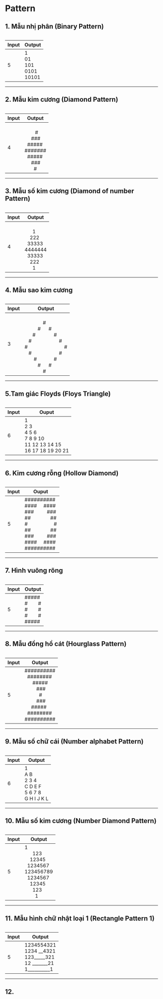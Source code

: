 # Pattern

## 1. Mẫu nhị phân (Binary Pattern)

```c

```

| Input | Output                          |
| ----- | ------------------------------- |
| 5     | 1<br>01<br>101<br>0101<br>10101 |

---

## 2. Mẫu kim cương (Diamond Pattern)

```c

```

| Input | Output                                                                             |
| ----- | ---------------------------------------------------------------------------------- |
| 4     | <br>        #<br>     ###<br>  #####<br>#######<br>  #####<br>     ###<br>       # |

---

## 3. Mẫu số kim cương (Diamond of number Pattern)

```c

```

| Input | Output                                                                        |
| ----- | ----------------------------------------------------------------------------- |
| 4     | <br>      1<br>    222<br>  33333<br>4444444<br>  33333<br>    222<br>      1 |

---

## 4. Mẫu sao kim cương

```c

```

| Input | Output                                                                                                                                                                                                                                        |
| ----- | --------------------------------------------------------------------------------------------------------------------------------------------------------------------------------------------------------------------------------------------- |
| 3     | <br>              #<br/>          #      #<br/>      #              #<br/>   #                     # <br/>#                            #<br/>   #                     #<br/>       #             #<br/>          #      #<br/>              # |

---

## 5.Tam giác Floyds (Floys Triangle)

```c

```

| Input | Ouput                                                                |
| ----- | -------------------------------------------------------------------- |
| 6     | 1<br>2 3<br>4 5 6<br>7 8 9 10<br>11 12 13 14 15<br>16 17 18 19 20 21 |

---

## 6. Kim cương rỗng (Hollow Diamond)

```c

```

| Input | Ouput                                                                                                                                                                      |
| ----- | -------------------------------------------------------------------------------------------------------------------------------------------------------------------------- |
| 5     | ##########<br>####     ####<br>###          ###<br>##               ##<br>#                    #<br>##               ##<br>###          ###<br>####     ####<br>########## |

---

## 7. Hình vuông rõng

```c

```

| Input | Output                                                   |
| ----- | -------------------------------------------------------- |
| 5     | #####<br>#        #<br>#        #<br>#        #<br>##### |

---

## 8. Mẫu đồng hồ cát (Hourglass Pattern)

```c

```

| Input | Output                                                                                                                            |
| ----- | --------------------------------------------------------------------------------------------------------------------------------- |
| 5     | ##########<br>  ########<br>      #####<br>         ###<br>           #<br>         ###<br>     #####<br>  ########<br>########## |

---

## 9. Mẫu số chữ cái (Number alphabet Pattern)

```c

```

| Input | Output                                                 |
| ----- | ------------------------------------------------------ |
| 6     | 1<br>A B<br>2 3 4<br>C D E F<br>5 6 7 8<br>G H I J K L |

---

## 10. Mẫu số kim cương (Number Diamond Pattern)

```c

```

| Input | Output                                                                                                    |
| ----- | --------------------------------------------------------------------------------------------------------- |
| 5     | 1<br>      123<br>    12345<br>  1234567<br>123456789<br>  1234567<br>    12345<br>      123<br>        1 |

---

## 11. Mẫu hình chữ nhật loại 1 (Rectangle Pattern 1)

```c

```

| Input | Output                                                                   |
| ----- | ------------------------------------------------------------------------ |
| 5     | 1234554321<br>1234 __4321<br>123_____321<br>12 _______21<br>1__________1 |

---

## 12.
